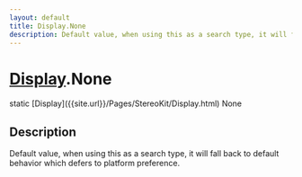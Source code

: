 ```yaml
---
layout: default
title: Display.None
description: Default value, when using this as a search type, it will fall back to default behavior which defers to platform preference.
---
```

# [Display]({{site.url}}/Pages/StereoKit/Display.html).None

<div class='signature' markdown='1'>
static [Display]({{site.url}}/Pages/StereoKit/Display.html) None
</div>

## Description
Default value, when using this as a search type, it will
fall back to default behavior which defers to platform
preference.

